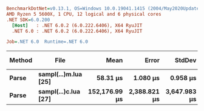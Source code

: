 ``` ini

BenchmarkDotNet=v0.13.1, OS=Windows 10.0.19041.1415 (2004/May2020Update/20H1)
AMD Ryzen 5 5600X, 1 CPU, 12 logical and 6 physical cores
.NET SDK=6.0.200
  [Host]   : .NET 6.0.2 (6.0.222.6406), X64 RyuJIT
  .NET 6.0 : .NET 6.0.2 (6.0.222.6406), X64 RyuJIT

Job=.NET 6.0  Runtime=.NET 6.0  

```
| Method |                 File |          Mean |        Error |       StdDev | Mean Throughput | Median Throughput |        Median |     Gen 0 |     Gen 1 |    Gen 2 | Allocated |
|------- |--------------------- |--------------:|-------------:|-------------:|----------------:|------------------:|--------------:|----------:|----------:|---------:|----------:|
|  **Parse** | **sampl(...)m.lua [25]** |      **58.31 μs** |     **1.080 μs** |     **0.958 μs** |      **47.51MiB/s** |        **47.59MiB/s** |      **58.21 μs** |    **1.7700** |    **0.4272** |   **0.1221** |     **28 KB** |
|  **Parse** | **sampl(...)c.lua [27]** | **152,176.99 μs** | **2,388.821 μs** | **3,647.983 μs** |      **39.46MiB/s** |        **39.67MiB/s** | **151,370.95 μs** | **1750.0000** | **1000.0000** | **500.0000** | **40,819 KB** |
